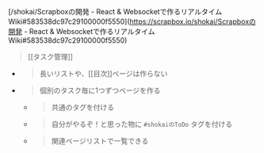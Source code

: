 
[/shokai/Scrapboxの開発 - React & Websocketで作るリアルタイムWiki#583538dc97c29100000f5550](https://scrapbox.io/shokai/Scrapboxの開発 - React & Websocketで作るリアルタイムWiki#583538dc97c29100000f5550)
> [[タスク管理]]
- >  長いリストや、[[目次]]ページは作らない
- > 個別のタスク毎に1つずつページを作る
    - > 共通のタグを付ける
    - > 自分がやるぞ！と思った物に `#shokaiのToDo` タグを付ける
    - > 関連ページリストで一覧できる
